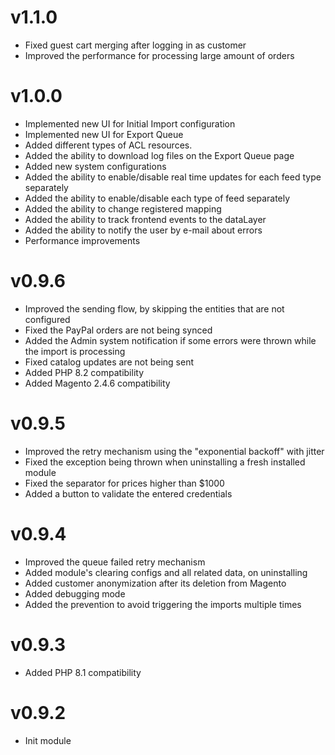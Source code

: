 # v1.1.0

- Fixed guest cart merging after logging in as customer
- Improved the performance for processing large amount of orders

# v1.0.0

- Implemented new UI for Initial Import configuration
- Implemented new UI for Export Queue
- Added different types of ACL resources.
- Added the ability to download log files on the Export Queue page
- Added new system configurations
- Added the ability to enable/disable real time updates for each feed type separately
- Added the ability to enable/disable each type of feed separately
- Added the ability to change registered mapping
- Added the ability to track frontend events to the dataLayer
- Added the ability to notify the user by e-mail about errors
- Performance improvements

# v0.9.6

- Improved the sending flow, by skipping the entities that are not configured
- Fixed the PayPal orders are not being synced
- Added the Admin system notification if some errors were thrown while the import is processing
- Fixed catalog updates are not being sent
- Added PHP 8.2 compatibility
- Added Magento 2.4.6 compatibility

# v0.9.5

- Improved the retry mechanism using the "exponential backoff" with jitter
- Fixed the exception being thrown when uninstalling a fresh installed module
- Fixed the separator for prices higher than $1000
- Added a button to validate the entered credentials

# v0.9.4

- Improved the queue failed retry mechanism
- Added module's clearing configs and all related data, on uninstalling
- Added customer anonymization after its deletion from Magento
- Added debugging mode
- Added the prevention to avoid triggering the imports multiple times

# v0.9.3

- Added PHP 8.1 compatibility

# v0.9.2

- Init module
